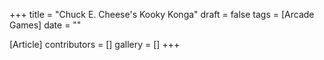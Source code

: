 +++
title = "Chuck E. Cheese's Kooky Konga"
draft = false
tags = [Arcade Games]
date = ""

[Article]
contributors = []
gallery = []
+++